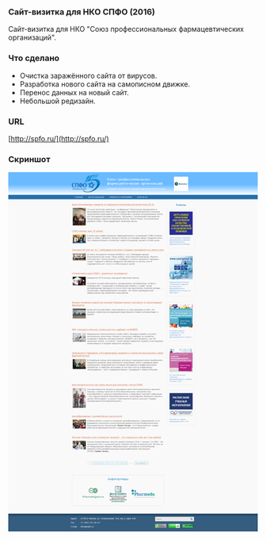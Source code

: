 ### Сайт-визитка для НКО СПФО (2016)
Сайт-визитка для НКО "Союз профессиональных фармацевтических организаций".

### Что сделано
- Очистка заражённого сайта от вирусов.
- Разработка нового сайта на самописном движке.
- Перенос данных на новый сайт.
- Небольшой редизайн.

### URL
[http://spfo.ru/](http://spfo.ru/)

### Скриншот
[![Скриншот 1](screen1.png)](screen1.png)
